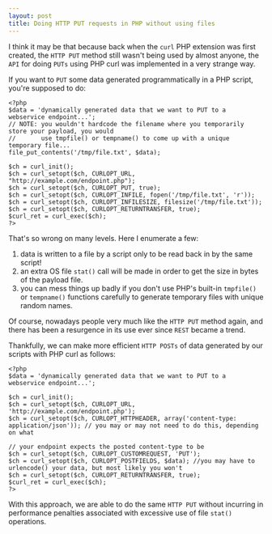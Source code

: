```yaml
---
layout: post
title: Doing HTTP PUT requests in PHP without using files
---
```


I think it may be that because back when the `curl` PHP extension was first created, the `HTTP PUT` method still wasn't being used by almost anyone, the `API` for doing `PUTs` using PHP curl was implemented in a very strange way.

If you want to `PUT` some data generated programmatically in a PHP script, you're supposed to do:

    <?php
    $data = 'dynamically generated data that we want to PUT to a webservice endpoint...';
    // NOTE: you wouldn't hardcode the filename where you temporarily store your payload, you would
    //       use tmpfile() or tempname() to come up with a unique temporary file...
    file_put_contents('/tmp/file.txt', $data);
    
    $ch = curl_init();
    $ch = curl_setopt($ch, CURLOPT_URL, "http://example.com/endpoint.php");
    $ch = curl_setopt($ch, CURLOPT_PUT, true);
    $ch = curl_setopt($ch, CURLOPT_INFILE, fopen('/tmp/file.txt', 'r'));
    $ch = curl_setopt($ch, CURLOPT_INFILESIZE, filesize('/tmp/file.txt'));
    $ch = curl_setopt($ch, CURLOPT_RETURNTRANSFER, true);
    $curl_ret = curl_exec($ch);
    ?>

That's so wrong on many levels. Here I enumerate a few:

1. data is written to a file by a script only to be read back in by the same script!
2. an extra OS file `stat()` call will be made in order to get the size in bytes of the payload file.
3. you can mess things up badly if you don't use PHP's built-in `tmpfile()` or `tempname()` functions carefully to generate temporary files with unique random names.

Of course, nowadays people very much like the `HTTP PUT` method again, and there has been a resurgence in its use ever since `REST` became a trend.

Thankfully, we can make more efficient `HTTP POSTs` of data generated by our scripts with PHP curl as follows:

    <?php
    $data = 'dynamically generated data that we want to PUT to a webservice endpoint...';
    
    $ch = curl_init();
    $ch = curl_setopt($ch, CURLOPT_URL, 'http://example.com/endpoint.php');
    $ch = curl_setopt($ch, CURLOPT_HTTPHEADER, array('content-type: application/json')); // you may or may not need to do this, depending on what
                                                                                         // your endpoint expects the posted content-type to be
    $ch = curl_setopt($ch, CURLOPT_CUSTOMREQUEST, 'PUT');
    $ch = curl_setopt($ch, CURLOPT_POSTFIELDS, $data); //you may have to urlencode() your data, but most likely you won't
    $ch = curl_setopt($ch, CURLOPT_RETURNTRANSFER, true);
    $curl_ret = curl_exec($ch);
    ?>

With this approach, we are able to do the same `HTTP PUT` without incurring in performance penalties associated with excessive use of file `stat()` operations.
